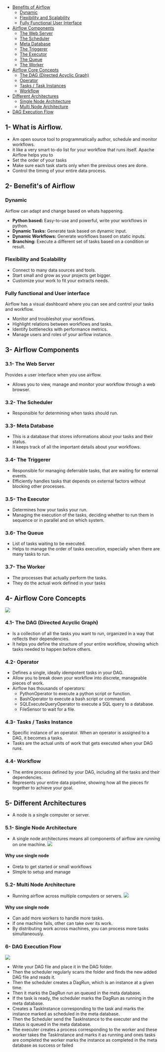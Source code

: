 - [Benefits of Airflow](#2--benefits-of-airflow)
    - [Dynamic](#21--dynamic)
    - [Flexibility and Scalability](#22--flexibility-and-scalability)
    - [Fully Functional User Interface](#23--fully-functional-user-interface)
- [Airflow Components](#3--airflow-components)
    - [The Web Server](#31--the-web-server)
    - [The Scheduler](#32--the-scheduler)
    - [Meta Database](#33--meta-database)
    - [The Triggerer](#34--the-triggerer)
    - [The Executor](#35--the-executor)
    - [The Queue](#36--the-queue)
    - [The Worker](#37--the-worker)
- [Airflow Core Concepts](#4--airflow-core-concepts)
    - [The DAG (Directed Acyclic Graph)](#41--the-dag-directed-acyclic-graph)
    - [Operator](#42--operator)
    - [Tasks / Task Instances](#43--tasks--task-instances)
    - [Workflow](#44--workflow)
- [Different Architectures](#5--different-architectures)
    - [Single Node Architecture](#51--single-node-architecture)
    - [Multi Node Architecture](#52--multi-node-architecture)
- [DAG Execution Flow](#6--dag-execution-flow)

## 1- What is Airflow.
- Am open source tool to programmatically author, schedule and monitor workflows. 
- it like a very smart to-do list for your workflow that runs itself.
Apache Airflow helps you to 
- Set the order of your tasks 
- Make sure each task starts only when the previous ones are done.
- Control the timing of your entire data process.
## 2- Benefit's of Airflow
### Dynamic 
Airflow can adapt and change based on whats happening.
- **Python based:** Easy-to-use and powerful, write your workflows in python.
- **Dynamic Tasks:** Generate task based on dynamic input.
- **Dynamic Workflows:** Generate workflows based on static inputs.
- **Branching:** Execute a different set of tasks based on a condition or result.
### Flexibility and Scalability 
- Connect to many data sources and tools.
- Start small and grow as your projects get bigger.
- Customize your work to fit your extracts needs.
### Fully functional and User interface
Airflow has a visual dashboard where you can see and control your tasks and workflow.
- Monitor and troubleshot your workflows.
- Highlight relations between workflows and tasks.
- Identify bottlenecks with performance metrics.
- Manage users and roles of your airflow instance.
## 3- Airflow Components
### 3.1- The Web Server
Provides a user interface when you use airflow.
- Allows you to view, manage and monitor your workflow through a web browser.
### 3.2- The Scheduler 
- Responsible for determining when tasks should run.
### 3.3- Meta Database 
- This is a database that stores informations about your tasks and their status.
- It keeps track of all the important details about your workflows.
### 3.4- The Triggerer 
- Responsible for managing deferrable tasks, that are waiting for external events.
- Efficiently handles tasks that depends on external factors without blocking other processes.
### 3.5- The Executor
- Determines how your tasks your run.
- Managing the execution of the tasks, deciding whether to run them in sequence or in parallel and on which system.
### 3.6- The Queue
- List of tasks waiting to be executed.
- Helps to manage the order of tasks execution, especially when there are many tasks to run.
### 3.7- The Worker
- The processes that actually perform the tasks.
- They do the actual work defined in your tasks
## 4- Airflow Core Concepts
![](https://i.imgur.com/ixZUYg3.png)
### 4.1- The DAG (Directed Acyclic Graph)
- Is a collection of all the tasks you want to run, organized in a way that reflects their dependencies.
- It helps you define the structure of your entire workflow, showing which tasks needed to happen before others. 
### 4.2- Operator 
- Defines a single, ideally idempotent tasks in your DAG.
- Allow you to break down your workflow into discrete, manageable pieces of work. 
- Airflow has thousands of operators:
	- PythonOperator to execute a python script or function.
	- BashOperator to execute a bash script or command.
	- SQLExecuteQueryOperator to execute a SQL query to a database.
	- FileSensor to wait for a file.
### 4.3- Tasks / Tasks Instance
- Specific instance of an operator. When an operator is assigned to a DAG, it becomes a tasks.
- Tasks are the actual units of work that gets executed when your DAG runs.
### 4.4- Workflow 
- The entire process defined by your DAG, including all the tasks and their dependencies.
- Represents your entire data pipeline, showing how all the pieces fir together to achieve your goal.

## 5- Different Architectures
-  A node is a single computer or server.
### 5.1- Single Node Architecture
- A single node architectures means all components of airflow are running on one machine.
  ![](https://i.imgur.com/785QliE.png)
#### Why use single node 
- Greta to get started or small workflows
- SImple to setup and manage
### 5.2- Multi Node Architecture
- Running airflow across multiple computers or servers.
![](https://i.imgur.com/ejaj2k9.png)
#### Why use single node 
- Can add more workers to handle more tasks.
- If one machine fails, other can take over its work.
- By distributing work across machines, you can process more tasks simultaneously.
### 6- DAG Execution Flow 
![](https://i.imgur.com/22XNZGX.png)

- Write your DAG file and place it in the DAG folder.
- Then the scheduler regularly scans the folder and finds the new added DAG file and reads it.
- Then the scheduler creates a DagRun, which is an instance at a given time.
- Then it marks the DagRun run an queued in the meta database.
- If the task is ready, the scheduler marks the DagRun as running in the meta database.
- Creates a TaskInstance corresponding to the task and marks the instance marked as scheduled in the meta database.
- Then the Scheduler send the TaskInstance to the executer and the status is queued in the meta database.
- The executer creates a process corresponding to the worker and these worker takes the TaskInstance and marks it as running and ones tasks are completed the worker marks the instance as completed in the meta database as success or failed